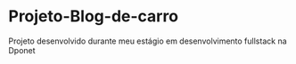 # Projeto-Blog-de-carro
 Projeto desenvolvido durante meu estágio em desenvolvimento fullstack na Dponet
